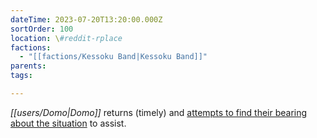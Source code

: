 ```yaml
---
dateTime: 2023-07-20T13:20:00.000Z
sortOrder: 100
location: \#reddit-rplace
factions:
  - "[[factions/Kessoku Band|Kessoku Band]]"
parents: 
tags: 

---
```

*[[users/Domo|Domo]]* returns (timely) and [attempts to find their bearing about the situation](discord://discord.com/channels/1093664259273130084/1131230952119615600/1131576333995085895) to assist.
